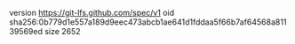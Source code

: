 version https://git-lfs.github.com/spec/v1
oid sha256:0b779d1e557a189d9eec473abcb1ae641d1fddaa5f66b7af64568a81139569ed
size 2652
